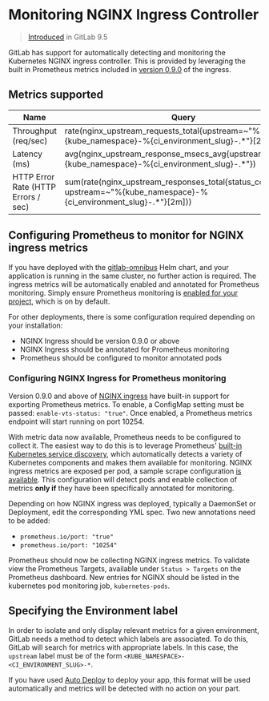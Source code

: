 # Monitoring NGINX Ingress Controller
> [Introduced](https://gitlab.com/gitlab-org/gitlab-ce/merge_requests/13438) in GitLab 9.5

GitLab has support for automatically detecting and monitoring the Kubernetes NGINX ingress controller. This is provided by leveraging the built in Prometheus metrics included in [version 0.9.0](https://github.com/kubernetes/ingress/blob/master/controllers/nginx/Changelog.md#09-beta1) of the ingress.

## Metrics supported

| Name | Query |
| ---- | ----- |
| Throughput (req/sec) | rate(nginx_upstream_requests_total{upstream=~"%{kube_namespace}-%{ci_environment_slug}-.*"}[2m]) |
| Latency (ms) | avg(nginx_upstream_response_msecs_avg{upstream=~"%{kube_namespace}-%{ci_environment_slug}-.*"}) |
| HTTP Error Rate (HTTP Errors / sec) | sum(rate(nginx_upstream_responses_total{status_code="5xx", upstream=~"%{kube_namespace}-%{ci_environment_slug}-.*"}[2m])) |

## Configuring Prometheus to monitor for NGINX ingress metrics

If you have deployed with the [gitlab-omnibus](https://docs.gitlab.com/ee/install/kubernetes/gitlab_omnibus.md) Helm chart, and your application is running in the same cluster, no further action is required. The ingress metrics will be automatically enabled and annotated for Prometheus monitoring. Simply ensure Prometheus monitoring is [enabled for your project](../prometheus.md), which is on by default.

For other deployments, there is some configuration required depending on your installation:
* NGINX Ingress should be version 0.9.0 or above
* NGINX Ingress should be annotated for Prometheus monitoring
* Prometheus should be configured to monitor annotated pods

### Configuring NGINX Ingress for Prometheus monitoring

Version 0.9.0 and above of [NGINX ingress](https://github.com/kubernetes/ingress/tree/master/controllers/nginx) have built-in support for exporting Prometheus metrics. To enable, a ConfigMap setting must be passed: `enable-vts-status: "true"`. Once enabled, a Prometheus metrics endpoint will start running on port 10254.

With metric data now available, Prometheus needs to be configured to collect it. The easiest way to do this is to leverage Prometheus' [built-in Kubernetes service discovery](https://prometheus.io/docs/operating/configuration/#kubernetes_sd_config), which automatically detects a variety of Kubernetes components and makes them available for monitoring. NGINX ingress metrics are exposed per pod, a sample scrape configuration [is available](https://github.com/prometheus/prometheus/blob/master/documentation/examples/prometheus-kubernetes.yml#L248). This configuration will detect pods and enable collection of metrics **only if** they have been specifically annotated for monitoring.

Depending on how NGINX ingress was deployed, typically a DaemonSet or Deployment, edit the corresponding YML spec. Two new annotations need to be added:
* `prometheus.io/port: "true"`
* `prometheus.io/port: "10254"`

Prometheus should now be collecting NGINX ingress metrics. To validate view the Prometheus Targets, available under `Status > Targets` on the Prometheus dashboard. New entries for NGINX should be listed in the kubernetes pod monitoring job, `kubernetes-pods`.

## Specifying the Environment label

In order to isolate and only display relevant metrics for a given environment, GitLab needs a method to detect which labels are associated. To do this, GitLab will search for metrics with appropriate labels. In this case, the `upstream` label must be of the form `<KUBE_NAMESPACE>-<CI_ENVIRONMENT_SLUG>-*`.

If you have used [Auto Deploy](https://docs.gitlab.com/ee/ci/autodeploy/index.html) to deploy your app, this format will be used automatically and metrics will be detected with no action on your part.
